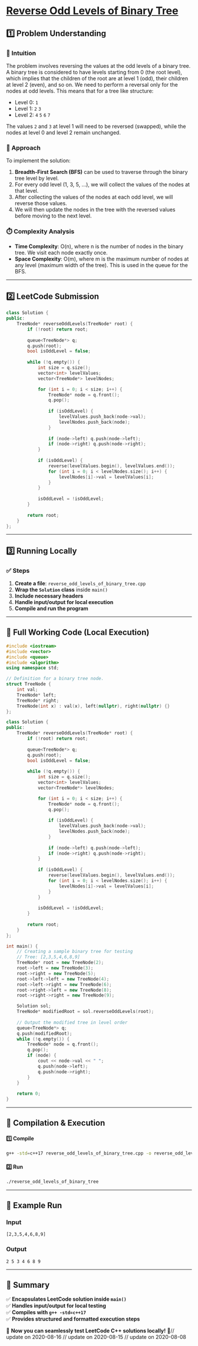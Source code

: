# **[Reverse Odd Levels of Binary Tree](https://leetcode.com/problems/reverse-odd-levels-of-binary-tree/description/)**  

## **1️⃣ Problem Understanding**  
### **📌 Intuition**  
The problem involves reversing the values at the odd levels of a binary tree. A binary tree is considered to have levels starting from 0 (the root level), which implies that the children of the root are at level 1 (odd), their children at level 2 (even), and so on. We need to perform a reversal only for the nodes at odd levels. This means that for a tree like structure:

- Level 0:     `1`  
- Level 1:   `2` `3`  
- Level 2: `4` `5` `6` `7`  

The values `2` and `3` at level 1 will need to be reversed (swapped), while the nodes at level 0 and level 2 remain unchanged.

### **🚀 Approach**  
To implement the solution:
1. **Breadth-First Search (BFS)** can be used to traverse through the binary tree level by level.
2. For every odd level (1, 3, 5, ...), we will collect the values of the nodes at that level.
3. After collecting the values of the nodes at each odd level, we will reverse those values.
4. We will then update the nodes in the tree with the reversed values before moving to the next level.

### **⏱️ Complexity Analysis**  
- **Time Complexity**: O(n), where n is the number of nodes in the binary tree. We visit each node exactly once.
- **Space Complexity**: O(m), where m is the maximum number of nodes at any level (maximum width of the tree). This is used in the queue for the BFS.

---  

## **2️⃣ LeetCode Submission**  
```cpp
class Solution {
public:
    TreeNode* reverseOddLevels(TreeNode* root) {
        if (!root) return root;
        
        queue<TreeNode*> q;
        q.push(root);
        bool isOddLevel = false;
        
        while (!q.empty()) {
            int size = q.size();
            vector<int> levelValues;
            vector<TreeNode*> levelNodes;

            for (int i = 0; i < size; i++) {
                TreeNode* node = q.front();
                q.pop();
                
                if (isOddLevel) {
                    levelValues.push_back(node->val);
                    levelNodes.push_back(node);
                }
                
                if (node->left) q.push(node->left);
                if (node->right) q.push(node->right);
            }
            
            if (isOddLevel) {
                reverse(levelValues.begin(), levelValues.end());
                for (int i = 0; i < levelNodes.size(); i++) {
                    levelNodes[i]->val = levelValues[i];
                }
            }
            
            isOddLevel = !isOddLevel;
        }
        
        return root;
    }
};
```  

---  

## **3️⃣ Running Locally**  
### **✅ Steps**  
1. **Create a file**: `reverse_odd_levels_of_binary_tree.cpp`  
2. **Wrap the `Solution` class** inside `main()`  
3. **Include necessary headers**  
4. **Handle input/output for local execution**  
5. **Compile and run the program**  

---  

## **📝 Full Working Code (Local Execution)**  
```cpp
#include <iostream>
#include <vector>
#include <queue>
#include <algorithm>
using namespace std;

// Definition for a binary tree node.
struct TreeNode {
    int val;
    TreeNode* left;
    TreeNode* right;
    TreeNode(int x) : val(x), left(nullptr), right(nullptr) {}
};

class Solution {
public:
    TreeNode* reverseOddLevels(TreeNode* root) {
        if (!root) return root;
        
        queue<TreeNode*> q;
        q.push(root);
        bool isOddLevel = false;
        
        while (!q.empty()) {
            int size = q.size();
            vector<int> levelValues;
            vector<TreeNode*> levelNodes;

            for (int i = 0; i < size; i++) {
                TreeNode* node = q.front();
                q.pop();
                
                if (isOddLevel) {
                    levelValues.push_back(node->val);
                    levelNodes.push_back(node);
                }
                
                if (node->left) q.push(node->left);
                if (node->right) q.push(node->right);
            }
            
            if (isOddLevel) {
                reverse(levelValues.begin(), levelValues.end());
                for (int i = 0; i < levelNodes.size(); i++) {
                    levelNodes[i]->val = levelValues[i];
                }
            }
            
            isOddLevel = !isOddLevel;
        }
        
        return root;
    }
};

int main() {
    // Creating a sample binary tree for testing 
    // Tree: [2,3,5,4,6,8,9]
    TreeNode* root = new TreeNode(2);
    root->left = new TreeNode(3);
    root->right = new TreeNode(5);
    root->left->left = new TreeNode(4);
    root->left->right = new TreeNode(6);
    root->right->left = new TreeNode(8);
    root->right->right = new TreeNode(9);

    Solution sol;
    TreeNode* modifiedRoot = sol.reverseOddLevels(root);
    
    // Output the modified tree in level order
    queue<TreeNode*> q;
    q.push(modifiedRoot);
    while (!q.empty()) {
        TreeNode* node = q.front();
        q.pop();
        if (node) {
            cout << node->val << " ";
            q.push(node->left);
            q.push(node->right);
        }
    }
    
    return 0;
}
```  

---  

## **🔧 Compilation & Execution**  
#### **1️⃣ Compile**  
```bash
g++ -std=c++17 reverse_odd_levels_of_binary_tree.cpp -o reverse_odd_levels_of_binary_tree
```  

#### **2️⃣ Run**  
```bash
./reverse_odd_levels_of_binary_tree
```  

---  

## **🎯 Example Run**  
### **Input**  
```
[2,3,5,4,6,8,9]
```  
### **Output**  
```
2 5 3 4 6 8 9 
```  

---  

## **📌 Summary**  
✅ **Encapsulates LeetCode solution inside `main()`**  
✅ **Handles input/output for local testing**  
✅ **Compiles with `g++ -std=c++17`**  
✅ **Provides structured and formatted execution steps**  

🚀 **Now you can seamlessly test LeetCode C++ solutions locally!** 🚀// update on 2020-08-16
// update on 2020-08-15
// update on 2020-08-08
